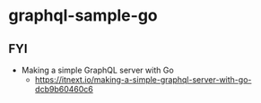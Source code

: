 # graphql-sample-go
## FYI
- Making a simple GraphQL server with Go
  - https://itnext.io/making-a-simple-graphql-server-with-go-dcb9b60460c6